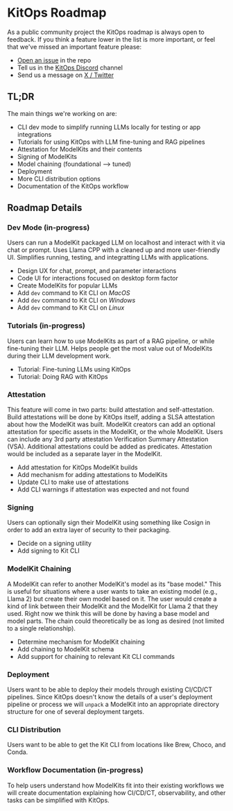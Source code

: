# KitOps Roadmap

As a public community project the KitOps roadmap is always open to feedback. If you think a feature lower in the list is more important, or feel that we've missed an important feature please:

* [Open an issue](https://github.com/jozu-ai/kitops/issues) in the repo
* Tell us in the [KitOps Discord](https://discord.gg/Tapeh8agYy) channel
* Send us a message on [X / Twitter](https://twitter.com/Kit_Ops)

## TL;DR

The main things we're working on are:

* CLI dev mode to simplify running LLMs locally for testing or app integrations
* Tutorials for using KitOps with LLM fine-tuning and RAG pipelines
* Attestation for ModelKits and their contents
* Signing of ModelKits
* Model chaining (foundational --> tuned)
* Deployment
* More CLI distribution options
* Documentation of the KitOps workflow

## Roadmap Details

### Dev Mode (in-progress)

Users can run a ModelKit packaged LLM on localhost and interact with it via chat or prompt. Uses Llama CPP with a cleaned up and more user-friendly UI. Simplifies running, testing, and integratting LLMs with applications.

* Design UX for chat, prompt, and parameter interactions
* Code UI for interactions focused on desktop form factor
* Create ModelKits for popular LLMs
* Add `dev` command to Kit CLI on *MacOS*
* Add `dev` command to Kit CLI on *Windows*
* Add `dev` command to Kit CLI on *Linux*

### Tutorials (in-progress)

Users can learn how to use ModelKits as part of a RAG pipeline, or while fine-tuning their LLM. Helps people get the most value out of ModelKits during their LLM development work.

* Tutorial: Fine-tuning LLMs using KitOps
* Tutorial: Doing RAG with KitOps

### Attestation

This feature will come in two parts: build attestation and self-attestation. Build attestations will be done by KitOps itself, adding a SLSA attestation about how the ModelKit was built. ModelKit creators can add an optional attestation for specific assets in the ModelKit, or the whole ModelKit. Users can include any 3rd party attestation Verification Summary Attestation (VSA). Additional attestations could be added as predicates. Attestation would be included as a separate layer in the ModelKit.

* Add attestation for KitOps ModelKit builds
* Add mechanism for adding attestations to ModelKits
* Update CLI to make use of attestations
* Add CLI warnings if attestation was expected and not found

### Signing

Users can optionally sign their ModelKit using something like Cosign in order to add an extra layer of security to their packaging.

* Decide on a signing utility
* Add signing to Kit CLI

### ModelKit Chaining

A ModelKit can refer to another ModelKit's model as its "base model." This is useful for situations where a user wants to take an existing model (e.g., Llama 2) but create their own model based on it. The user would create a kind of link between their ModelKit and the ModelKit for Llama 2 that they used. Right now we think this will be done by having a base model and model parts. The chain could theoretically be as long as desired (not limited to a single relationship).

* Determine mechanism for ModelKit chaining
* Add chaining to ModelKit schema
* Add support for chaining to relevant Kit CLI commands

### Deployment

Users want to be able to deploy their models through existing CI/CD/CT pipelines. Since KitOps doesn't know the details of a user's deployment pipeline or process we will `unpack` a ModelKit into an appropriate directory structure for one of several deployment targets.

### CLI Distribution

Users want to be able to get the Kit CLI from locations like Brew, Choco, and Conda.

### Workflow Documentation (in-progress)

To help users understand how ModelKits fit into their existing workflows we will create documentation explaining how CI/CD/CT, observability, and other tasks can be simplified with KitOps.